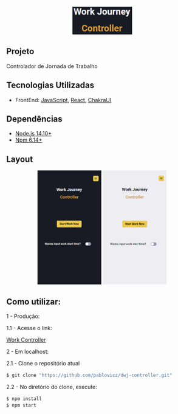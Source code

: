 <p align="center">
    <a href="https://workcontroller.netlify.app/" target="_blank" rel="noopener noreferrer">
        <img src="https://raw.githubusercontent.com/pablovicz/dwj-controller/master/assets/logo.png" alt="workcontroller.com"/> 
    </a>
</p>


## Projeto
Controlador de Jornada de Trabalho

## Tecnologias Utilizadas
<ul>
    <li>FrontEnd: <a href="https://www.javascript.com/">JavaScript</a>, <a href="https://reactjs.org">React</a>, <a href="https://chakra-ui.com/guides/first-steps">ChakraUI</a></li>
    
</ul>

## Dependências
<ul>
    <li><a href="https://nodejs.org/pt-br/download/">Node.js 14.10+</a></li>
    <li><a href="https://www.npmjs.com/package/download">Npm 6.14+</a></li>
</ul>

## Layout
<p align="center"> 
    <img width"350" height="300" src="https://raw.githubusercontent.com/pablovicz/dwj-controller/master/assets/layout-dark.png" />
    <img width"350" height="300" src="https://raw.githubusercontent.com/pablovicz/dwj-controller/master/assets/layout-light.png" />
</p>

## Como utilizar:

<p>1 - Produção: 
  
<p>1.1 - Acesse o link: </p>

<a href="https://workcontroller.netlify.app/" target="_blank" rel="noopener noreferrer">
Work Controller
</a>


<p>2 - Em localhost: </p>

<p>2.1 - Clone o repositório atual</p>

```bash
$ git clone "https://github.com/pablovicz/dwj-controller.git"
```

<p>2.2 - No diretório do clone, execute: </p>

```bash
$ npm install 
$ npm start 
```

